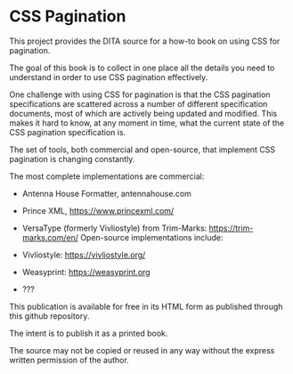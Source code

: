 # CSS Pagination

This project provides the DITA source for a how-to book on using CSS for pagination.

The goal of this book is to collect in one place all the details you need to understand in order to use CSS pagination effectively.

One challenge with using CSS for pagination is that the CSS pagination specifications are scattered across a number of different specification documents, most of which are actively being updated and modified. This makes it hard to know, at any moment in time, what the current state of the CSS pagination specification is.

The set of tools, both commercial and open-source, that implement CSS pagination is changing constantly.

The most complete implementations are commercial:

* Antenna House Formatter, antennahouse.com
* Prince XML, https://www.princexml.com/
* VersaType (formerly Vivliostyle) from Trim-Marks: https://trim-marks.com/en/
Open-source implementations include:

* Vivliostyle: https://vivliostyle.org/
* Weasyprint: https://weasyprint.org
* ???

This publication is available for free in its HTML form as published through this github repository.

The intent is to publish it as a printed book.

The source may not be copied or reused in any way without the express written permission of the author.



